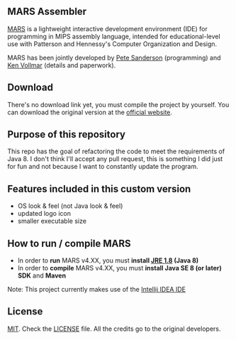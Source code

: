 ## MARS Assembler
[MARS][1] is a lightweight interactive development environment (IDE) for programming in MIPS assembly language, intended for educational-level use with Patterson and Hennessy's Computer Organization and Design.

MARS has been jointly developed by [Pete Sanderson][4] (programming) and [Ken Vollmar][5] (details and paperwork).

## Download
There's no download link yet, you must compile the project by yourself.
You can download the original version at the [official website][6].

## Purpose of this repository
This repo has the goal of refactoring the code to meet the requirements of Java 8.
I don't think I'll accept any pull request, this is something I did just for fun and not because I want to constantly update the program.

## Features included in this custom version
- OS look & feel (not Java look & feel)
- updated logo icon
- smaller executable size

## How to run / compile MARS
- In order to **run** MARS v4.XX, you must **install [JRE 1.8][9] (Java 8)**
- In order to **compile** MARS v4.XX, you must **install Java SE 8 (or later) SDK** and **Maven**
 
 Note: This project currently makes use of the [Intellij IDEA IDE][10]

## License
[MIT][2]. Check the [LICENSE][3] file. All the credits go to the original developers.

  [1]: http://courses.missouristate.edu/KenVollmar/MARS/index.htm
  [2]: http://www.opensource.org/licenses/mit-license.html
  [3]: https://github.com/adolphenom/MARS_Assembler/blob/master/LICENSE
  [4]: http://faculty.otterbein.edu/PSanderson/
  [5]: http://courses.missouristate.edu/KenVollmar/
  [6]: http://courses.missouristate.edu/KenVollmar/MARS/download.htm
  [7]: http://courses.missouristate.edu/KenVollmar/MARS/Help/MarsHelpIntro.html
  [9]: https://www.java.com
  [10]: https://www.jetbrains.com/idea/
